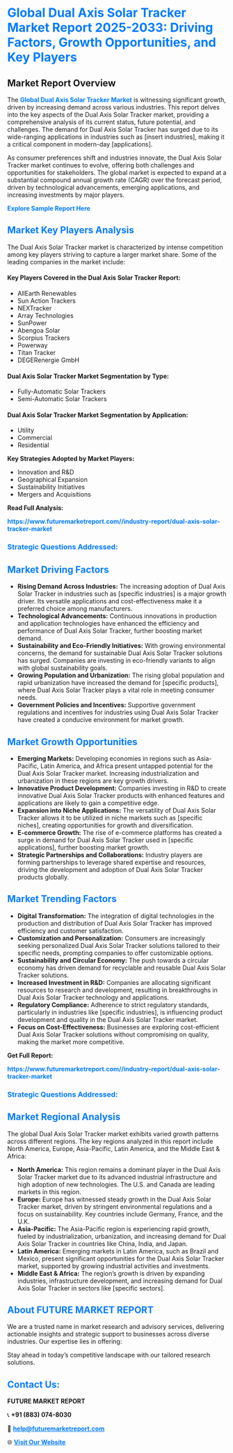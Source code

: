 <h1 style="color: #007BFF;">Global Dual Axis Solar Tracker Market Report 2025-2033: Driving Factors, Growth Opportunities, and Key Players</h1>

<section id="overview">
<h2>Market Report Overview</h2>
<p>The <a href="https://www.futuremarketreport.com//industry-report/dual-axis-solar-tracker-market" style="color: #007BFF; text-decoration: none;"><strong>Global Dual Axis Solar Tracker Market</strong></a> is witnessing significant growth, driven by increasing demand across various industries. This report delves into the key aspects of the Dual Axis Solar Tracker market, providing a comprehensive analysis of its current status, future potential, and challenges. The demand for Dual Axis Solar Tracker has surged due to its wide-ranging applications in industries such as [insert industries], making it a critical component in modern-day [applications].</p>
<p>As consumer preferences shift and industries innovate, the Dual Axis Solar Tracker market continues to evolve, offering both challenges and opportunities for stakeholders. The global market is expected to expand at a substantial compound annual growth rate (CAGR) over the forecast period, driven by technological advancements, emerging applications, and increasing investments by major players.</p>
</section>

<section id="overview">
<p><a href="https://www.futuremarketreport.com//request-sample/reportId=64258" style="color: #007BFF; text-decoration: none;"><strong>Explore Sample Report Here</strong></a></p>
</section>

<section id="key-players">
<h2 style="color: #007BFF;">Market Key Players Analysis</h2>
<p>The Dual Axis Solar Tracker market is characterized by intense competition among key players striving to capture a larger market share. Some of the leading companies in the market include:</p>
<h4>Key Players Covered in the Dual Axis Solar Tracker Report:</h4>
<ul><li>AllEarth Renewables</li><li>Sun Action Trackers</li><li>NEXTracker</li><li>Array Technologies</li><li>SunPower</li><li>Abengoa Solar</li><li>Scorpius Trackers</li><li>Powerway</li><li>Titan Tracker</li><li>DEGERenergie GmbH</li></ul>
<h4>Dual Axis Solar Tracker Market Segmentation by Type:</h4>
<ul><li>Fully-Automatic Solar Trackers</li><li>Semi-Automatic Solar Trackers</li></ul>

<h4>Dual Axis Solar Tracker Market Segmentation by Application:</h4>
<ul><li>Utility</li><li>Commercial</li><li>Residential</li></ul>
<p><strong>Key Strategies Adopted by Market Players:</strong></p>
<ul>
<li>Innovation and R&D</li>
<li>Geographical Expansion</li>
<li>Sustainability Initiatives</li>
<li>Mergers and Acquisitions</li>
</ul>
</section>

<section>
<p><strong>Read Full Analysis: </strong></p><a href="https://www.futuremarketreport.com//industry-report/dual-axis-solar-tracker-market" style="color: #007BFF; text-decoration: none;"><strong>https://www.futuremarketreport.com//industry-report/dual-axis-solar-tracker-market</strong></a>
<h3 style="color: #007BFF;">Strategic Questions Addressed:</h3>
</section>

<section id="driving-factors">
<h2 style="color: #007BFF;">Market Driving Factors</h2>
<ul>
<li><strong>Rising Demand Across Industries:</strong> The increasing adoption of Dual Axis Solar Tracker in industries such as [specific industries] is a major growth driver. Its versatile applications and cost-effectiveness make it a preferred choice among manufacturers.</li>
<li><strong>Technological Advancements:</strong> Continuous innovations in production and application technologies have enhanced the efficiency and performance of Dual Axis Solar Tracker, further boosting market demand.</li>
<li><strong>Sustainability and Eco-Friendly Initiatives:</strong> With growing environmental concerns, the demand for sustainable Dual Axis Solar Tracker solutions has surged. Companies are investing in eco-friendly variants to align with global sustainability goals.</li>
<li><strong>Growing Population and Urbanization:</strong> The rising global population and rapid urbanization have increased the demand for [specific products], where Dual Axis Solar Tracker plays a vital role in meeting consumer needs.</li>
<li><strong>Government Policies and Incentives:</strong> Supportive government regulations and incentives for industries using Dual Axis Solar Tracker have created a conducive environment for market growth.</li>
</ul>
</section>

<section id="growth-opportunities">
<h2 style="color: #007BFF;">Market Growth Opportunities</h2>
<ul>
<li><strong>Emerging Markets:</strong> Developing economies in regions such as Asia-Pacific, Latin America, and Africa present untapped potential for the Dual Axis Solar Tracker market. Increasing industrialization and urbanization in these regions are key growth drivers.</li>
<li><strong>Innovative Product Development:</strong> Companies investing in R&D to create innovative Dual Axis Solar Tracker products with enhanced features and applications are likely to gain a competitive edge.</li>
<li><strong>Expansion into Niche Applications:</strong> The versatility of Dual Axis Solar Tracker allows it to be utilized in niche markets such as [specific niches], creating opportunities for growth and diversification.</li>
<li><strong>E-commerce Growth:</strong> The rise of e-commerce platforms has created a surge in demand for Dual Axis Solar Tracker used in [specific applications], further boosting market growth.</li>
<li><strong>Strategic Partnerships and Collaborations:</strong> Industry players are forming partnerships to leverage shared expertise and resources, driving the development and adoption of Dual Axis Solar Tracker products globally.</li>
</ul>
</section>

<section id="trending-factors">
<h2 style="color: #007BFF;">Market Trending Factors</h2>
<ul>
<li><strong>Digital Transformation:</strong> The integration of digital technologies in the production and distribution of Dual Axis Solar Tracker has improved efficiency and customer satisfaction.</li>
<li><strong>Customization and Personalization:</strong> Consumers are increasingly seeking personalized Dual Axis Solar Tracker solutions tailored to their specific needs, prompting companies to offer customizable options.</li>
<li><strong>Sustainability and Circular Economy:</strong> The push towards a circular economy has driven demand for recyclable and reusable Dual Axis Solar Tracker solutions.</li>
<li><strong>Increased Investment in R&D:</strong> Companies are allocating significant resources to research and development, resulting in breakthroughs in Dual Axis Solar Tracker technology and applications.</li>
<li><strong>Regulatory Compliance:</strong> Adherence to strict regulatory standards, particularly in industries like [specific industries], is influencing product development and quality in the Dual Axis Solar Tracker market.</li>
<li><strong>Focus on Cost-Effectiveness:</strong> Businesses are exploring cost-efficient Dual Axis Solar Tracker solutions without compromising on quality, making the market more competitive.</li>
</ul>
</section>

<section>
<p><strong>Get Full Report: </strong></p><a href="https://www.futuremarketreport.com//industry-report/dual-axis-solar-tracker-market" style="color: #007BFF; text-decoration: none;"><strong>https://www.futuremarketreport.com//industry-report/dual-axis-solar-tracker-market</strong></a>
<h3 style="color: #007BFF;">Strategic Questions Addressed:</h3>
</section>


<section id="regional-analysis">
<h2 style="color: #007BFF;">Market Regional Analysis</h2>
<p>The global Dual Axis Solar Tracker market exhibits varied growth patterns across different regions. The key regions analyzed in this report include North America, Europe, Asia-Pacific, Latin America, and the Middle East & Africa:</p>
<ul>
<li><strong>North America:</strong> This region remains a dominant player in the Dual Axis Solar Tracker market due to its advanced industrial infrastructure and high adoption of new technologies. The U.S. and Canada are leading markets in this region.</li>
<li><strong>Europe:</strong> Europe has witnessed steady growth in the Dual Axis Solar Tracker market, driven by stringent environmental regulations and a focus on sustainability. Key countries include Germany, France, and the U.K.</li>
<li><strong>Asia-Pacific:</strong> The Asia-Pacific region is experiencing rapid growth, fueled by industrialization, urbanization, and increasing demand for Dual Axis Solar Tracker in countries like China, India, and Japan.</li>
<li><strong>Latin America:</strong> Emerging markets in Latin America, such as Brazil and Mexico, present significant opportunities for the Dual Axis Solar Tracker market, supported by growing industrial activities and investments.</li>
<li><strong>Middle East & Africa:</strong> The region’s growth is driven by expanding industries, infrastructure development, and increasing demand for Dual Axis Solar Tracker in sectors like [specific sectors].</li>
</ul>
</section>

<footer>
<h2 style="color: #007BFF;">About FUTURE MARKET REPORT</h2>
<p>We are a trusted name in market research and advisory services, delivering actionable insights and strategic support to businesses across diverse industries. Our expertise lies in offering:</p>

<p>Stay ahead in today’s competitive landscape with our tailored research solutions.</p>

<h2 style="color: #007BFF;">Contact Us:</h2>
<p><strong>FUTURE MARKET REPORT</strong></p>
<p>📞 <strong>+91 (883) 074-8030</strong></p>
<p>📧 <strong><a href="mailto:help@futuremarketreport.com" style="color: #007BFF;">help@futuremarketreport.com</a></strong></p>
<p>🌐 <strong><a href="https://www.futuremarketreport.com/" style="color: #007BFF;">Visit Our Website</a></strong></p>
</footer>